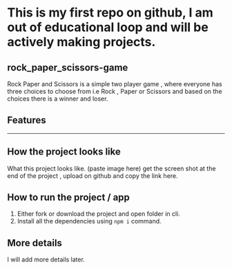 # This is my first repo on github, I am out of educational loop and will be actively making projects. 
## rock_paper_scissors-game
Rock Paper and Scissors is a simple two player game , where everyone has three choices to choose from i.e Rock , Paper or Scissors and based on the choices there is a winner and loser. 
## Features
-----
## How the project looks like
What this project looks like. (paste image here) get the screen shot at the end of the project , upload on github and copy the link here.
## How to run the project / app
1. Either fork or download the project and open folder in cli.
2. Install all the dependencies using `npm i` command.
## More details
I will add more details later.

